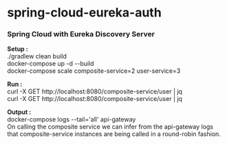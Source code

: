 # spring-cloud-eureka-auth

### Spring Cloud with Eureka Discovery Server

**Setup :**  
./gradlew clean build  
docker-compose up -d --build  
docker-compose scale composite-service=2 user-service=3

**Run :**  
curl -X GET http://localhost:8080/composite-service/user | jq  
curl -X GET http://localhost:8080/composite-service/user | jq

**Output :**  
docker-compose logs --tail='all' api-gateway  
On calling the composite service we can infer from the api-gateway logs that composite-service instances are being called in a round-robin fashion.  






